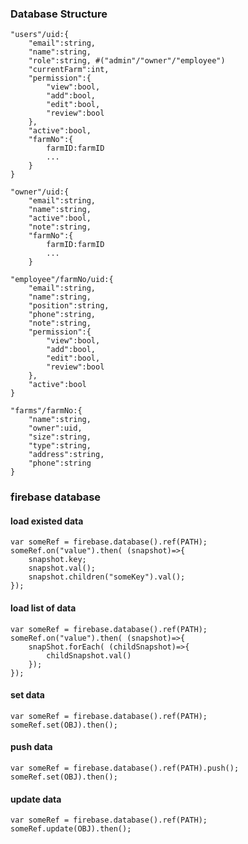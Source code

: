 ### Database Structure

    "users"/uid:{
        "email":string,
        "name":string,
        "role":string, #("admin"/"owner"/"employee")
        "currentFarm":int,
        "permission":{
            "view":bool,
            "add":bool,
            "edit":bool,
            "review":bool
        },
        "active":bool,
        "farmNo":{
            farmID:farmID
            ...
        }
    }
    
    "owner"/uid:{
        "email":string,
        "name":string,
        "active":bool,
        "note":string,
        "farmNo":{
            farmID:farmID
            ...
        }
        
    "employee"/farmNo/uid:{
        "email":string,
        "name":string,
        "position":string,
        "phone":string,
        "note":string,
        "permission":{
            "view":bool,
            "add":bool,
            "edit":bool,
            "review":bool
        },
        "active":bool
    }
    
    "farms"/farmNo:{
        "name":string,
        "owner":uid,
        "size":string,
        "type":string,
        "address":string,
        "phone":string
    }

### firebase database

#### load existed data

    var someRef = firebase.database().ref(PATH);
    someRef.on("value").then( (snapshot)=>{
        snapshot.key;
        snapshot.val();
        snapshot.children("someKey").val();
    });
    
#### load list of data
    var someRef = firebase.database().ref(PATH);
    someRef.on("value").then( (snapshot)=>{
        snapShot.forEach( (childSnapshot)=>{
            childSnapshot.val()
        });
    });
    
#### set data

    var someRef = firebase.database().ref(PATH);
    someRef.set(OBJ).then();
    
#### push data

    var someRef = firebase.database().ref(PATH).push();
    someRef.set(OBJ).then();
    
#### update data

    var someRef = firebase.database().ref(PATH);
    someRef.update(OBJ).then();
